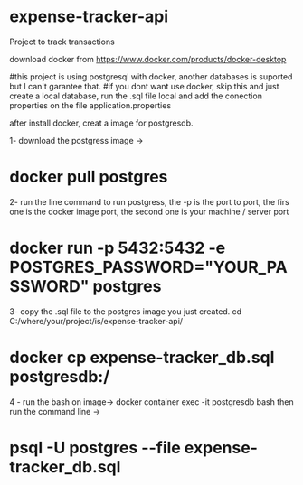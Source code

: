 # expense-tracker-api
Project to track transactions

download docker from https://www.docker.com/products/docker-desktop

#this project is using postgresql with docker, another databases is suported but I can't garantee that.
#if you dont want use docker, skip this and just create a local database, run the .sql file local and add the conection properties on the file application.properties

after install docker, creat a image for postgresdb.

1- download the postgress image -> 
# docker pull postgres

2- run the line command to run postgress, the -p is the port to port, the firs one is the docker image port, the second one is your machine / server port

# docker run -p 5432:5432 -e POSTGRES_PASSWORD="YOUR_PASSWORD" postgres

3- copy the .sql file to the postgres image you just created.
cd C:/where/your/project/is/expense-tracker-api/
# docker cp expense-tracker_db.sql postgresdb:/

4 - run the bash on image->
docker container exec -it postgresdb bash
then run the command line -> 
# psql -U postgres --file expense-tracker_db.sql




